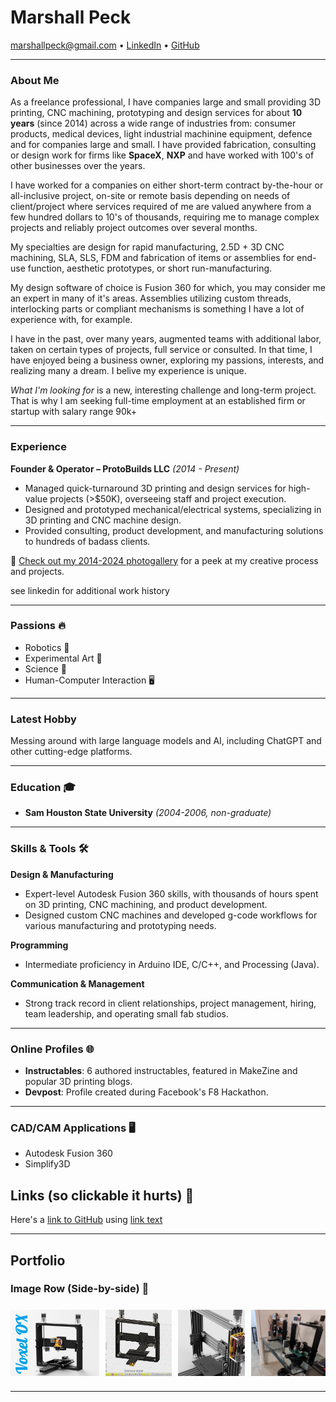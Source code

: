 # Marshall Peck

[marshallpeck@gmail.com](mailto:marshallpeck@gmail.com) • [LinkedIn](https://www.linkedin.com/in/marshallpeck/) • [GitHub](https://github.com/SmoothOperator)

---

### About Me
As a freelance professional, I have  companies large and small providing 3D printing, CNC machining, prototyping and design services for about **10 years** (since 2014) across a wide range of industries from: consumer products, medical devices, light industrial machinine equipment, defence and for companies large and small. I have provided fabrication, consulting or design work for firms like **SpaceX**, **NXP** and have worked with 100's of other businesses over the years.

I have worked for a companies on either short-term contract by-the-hour or all-inclusive project, on-site or remote basis depending on needs of client/project where services required of me are valued anywhere from a few hundred dollars to 10's of thousands, requiring me to manage complex projects and reliably project outcomes over several months.

My specialties are design for rapid manufacturing, 2.5D + 3D CNC machining, SLA, SLS, FDM and fabrication of items or assemblies for end-use function, aesthetic prototypes, or short run-manufacturing.

My design software of choice is Fusion 360 for which, you may consider me an expert in many of it's areas. Assemblies utilizing custom threads, interlocking parts or compliant mechanisms is something I have a lot of experience with, for example.

I have in the past, over many years, augmented teams with additional labor, taken on certain types of projects, full service or consulted. In that time, I have enjoyed being a business owner, exploring my passions, interests, and realizing many a dream. I belive my experience is unique.

*What I'm looking for* is a new, interesting challenge and long-term project. That is why I am seeking full-time employment at an established firm or startup with salary range 90k+

---

### Experience
**Founder & Operator – ProtoBuilds LLC** *(2014 - Present)*  
- Managed quick-turnaround 3D printing and design services for high-value projects (>$50K), overseeing staff and project execution.
- Designed and prototyped mechanical/electrical systems, specializing in 3D printing and CNC machine design.
- Provided consulting, product development, and manufacturing solutions to hundreds of badass clients.

📸 [Check out my 2014-2024 photogallery](https://photos.app.goo.gl/z1X7arV6D6iKYqBN8) for a peek at my creative process and projects.

see linkedin for additional work history

---

### Passions 🔥
- Robotics 🤖
- Experimental Art 🎨
- Science 🧪
- Human-Computer Interaction 🖥️

---

### Latest Hobby
Messing around with large language models and AI, including ChatGPT and other cutting-edge platforms.

---

### Education 🎓
- **Sam Houston State University** *(2004-2006, non-graduate)*

---

### Skills & Tools 🛠️

**Design & Manufacturing**
- Expert-level Autodesk Fusion 360 skills, with thousands of hours spent on 3D printing, CNC machining, and product development.
- Designed custom CNC machines and developed g-code workflows for various manufacturing and prototyping needs.

**Programming**
- Intermediate proficiency in Arduino IDE, C/C++, and Processing (Java).

**Communication & Management**
- Strong track record in client relationships, project management, hiring, team leadership, and operating small fab studios.

---

### Online Profiles 🌐
- **Instructables**: 6 authored instructables, featured in MakeZine and popular 3D printing blogs.
- **Devpost**: Profile created during Facebook's F8 Hackathon.

---

### CAD/CAM Applications 🖥️
- Autodesk Fusion 360
- Simplify3D

## Links (so clickable it hurts) 🔗

Here's a [link to GitHub](https://github.com/) using [link text](URL)

---

<h2>Portfolio</h2>
<h3>Image Row (Side-by-side) 🧱</h3>

<div style="display: flex; gap: 10px; align-items: flex-start;">
  <a href="https://raw.githubusercontent.com/SmoothOperator/smoothoperator.github.io/main/images/voxelox/Voxel%20OX%20Render.png" target="_blank">
    <img src="https://github.com/SmoothOperator/smoothoperator.github.io/blob/main/images/voxelox/Voxel%20OX%20Render.png?raw=true" style="height: 120px; object-fit: contain;">
  </a>
  
  <a href="https://raw.githubusercontent.com/SmoothOperator/smoothoperator.github.io/main/images/voxelox/Voxel%20OX%20assembled.png" target="_blank">
    <img src="https://github.com/SmoothOperator/smoothoperator.github.io/blob/main/images/voxelox/Voxel%20OX%20assembled.png?raw=true" style="height: 120px; object-fit: contain;">
  </a>
  
  <a href="https://raw.githubusercontent.com/SmoothOperator/smoothoperator.github.io/main/images/voxelox/11845195_10101973842321305_35337157328280729_o.jpg" target="_blank">
    <img src="https://github.com/SmoothOperator/smoothoperator.github.io/blob/main/images/voxelox/11845195_10101973842321305_35337157328280729_o.jpg?raw=true" style="height: 120px; object-fit: contain;">
  </a>
  
  <a href="https://raw.githubusercontent.com/SmoothOperator/smoothoperator.github.io/main/images/assembledVoxelOx.png" target="_blank">
    <img src="https://github.com/SmoothOperator/smoothoperator.github.io/blob/main/images/assembledVoxelOx.png?raw=true" style="height: 120px; object-fit: contain;">
  </a>
</div>



---
